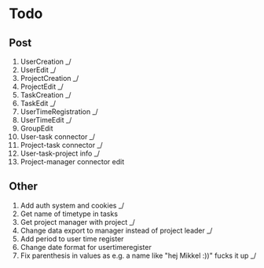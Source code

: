 # Todo
## Post
1. UserCreation _/
2. UserEdit _/
3. ProjectCreation _/
4. ProjectEdit _/ 
5. TaskCreation _/
6. TaskEdit _/
7. UserTimeRegistration _/
8. UserTimeEdit _/
9. GroupEdit
10. User-task connector _/
11. Project-task connector _/
12. User-task-project info _/
13. Project-manager connector edit

## Other
1. Add auth system and cookies _/
2. Get name of timetype in tasks
3. Get project manager with project _/
4. Change data export to manager instead of project leader _/
5. Add period to user time register
6. Change date format for usertimeregister
7. Fix parenthesis in values as e.g. a name like "hej Mikkel :))" fucks it up _/
